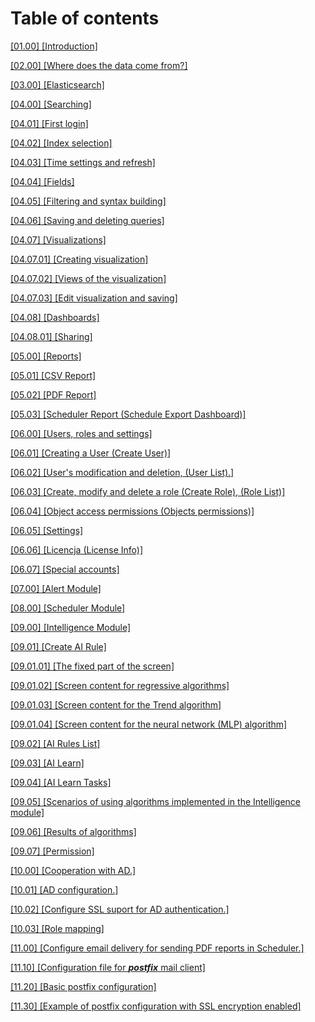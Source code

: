 Table of contents
=================

[[01.00] [Introduction]](01.00-Introduction.md)

[[02.00] [Where does the data come from?]](02.00-Where_does_the_data_come_from.md)

[[03.00] [Elasticsearch]](03.00-Elasticsearch.md)

[[04.00] [Searching]](04.00-Searching.md)

[[04.01] [First login]](04.01-Firtst_login.md)

[[04.02] [Index selection]](04.02-Index_selection.md)

[[04.03] [Time settings and refresh]](04.03-Time_settings_and_refresh.md)

[[04.04] [Fields]](04.04-Fields.md)

[[04.05] [Filtering and syntax building]](04.05-Filtering_and_syntax_building.md)

[[04.06] [Saving and deleting queries]](04.06-Saving_and_deleting_queries.md)

[[04.07] [Visualizations]](04.07-Visualizations.md)

[[04.07.01] [Creating visualization]](04.07.01-Creating_visualization.md)

[[04.07.02] [Views of the visualization]](04.07.02-Views_of_the_visualization.md)

[[04.07.03] [Edit visualization and saving]](04.07.03-Edit_visualization_and_saving.md)

[[04.08] [Dashboards]](04.08-Dashboards.md)

[[04.08.01] [Sharing]](04.08.01-Sharing.md)

[[05.00] [Reports]](05.00-Reports.md)

[[05.01] [CSV Report]](05.01-CSV_Report.md)

[[05.02] [PDF Report]](05.02-PDF_Report.md)

[[05.03] [Scheduler Report (Schedule Export Dashboard)]](05.03-Scheduler_Report.md)

[[06.00] [Users, roles and settings]](06.00-Users_roles_and_settings.md)

[[06.01] [Creating a User (Create User)]](06.01-Creating_a_User.md)

[[06.02] [User's modification and deletion, (User List).]](06.02-Users_modification_and_deletion.md)

[[06.03] [Create, modify and delete a role (Create Role), (Role List)]](06.03-Create_modify_and_delete_a_role.md)

[[06.04] [Object access permissions (Objects permissions)]](06.04-Object_access_permissions.md)

[[06.05] [Settings]](06.05-Settings.md)

[[06.06] [Licencja (License Info)]](06.06-License.md)

[[06.07] [Special accounts]](06.07-Special_accounts.md)

[[07.00] [Alert Module]](07.00-Alert_Module.md)

[[08.00] [Scheduler Module]](08.00-Scheduler_module.md)

[[09.00] [Intelligence Module]](09.00-Intelligence_module.md)

[[09.01] [Create AI Rule]](09.01-Create_AI_Rule.md)

[[09.01.01] [The fixed part of the screen]](09.01.01-The_fixed_part_of_the_screen.md)

[[09.01.02] [Screen content for regressive algorithms]](09.01.02-Screen_content_for_regressive_algorithms.md)

[[09.01.03] [Screen content for the Trend algorithm]](09.01.03-Screen_content_for_the_Trend_algorithm.md)

[[09.01.04] [Screen content for the neural network (MLP) algorithm]](09.01.04-Screen_content_for_the_neural_network_MLP_algorithm.md)

[[09.02] [AI Rules List]](09.02-AI_Rules_List.md)

[[09.03] [AI Learn]](09.03-AI_Learn.md)

[[09.04] [AI Learn Tasks]](09.04-AI_Learn_task.md)

[[09.05] [Scenarios of using algorithms implemented in the Intelligence module]](09.05-Scenarios_of_using_algorithms_implemented_in_the_Intelligence_module.md)

[[09.06] [Results of algorithms]](09.06-Result_of_algorithms.md)

[[09.07] [Permission]](09.07-Permission.md)

[[10.00] [Cooperation with AD.]](10.00-Cooperation_with_AD.md)

[[10.01] [AD configuration.]](10.01-AD_configuration.md)

[[10.02] [Configure SSL suport for AD authentication.]](10.02-Configure_SSL_suport_for_AD_authentication.md)

[[10.03] [Role mapping]](10.03-Role_mapping.md)

[[11.00] [Configure email delivery for sending PDF reports in Scheduler.]](11.00-Configure_email_delivery_for_sending_PDF_reports_in_Scheduler.md)

[[11.10] [Configuration file for ***postfix*** mail client]](11.01-Configuration_file_for_postfix_mail_client.md)

[[11.20] [Basic postfix configuration]](11.02-Basic_postfix_configuration.md)

[[11.30] [Example of postfix configuration with SSL encryption enabled]](11.03-Example_of_postfix_configuration_with_SSL_encryption_enabled.md)
